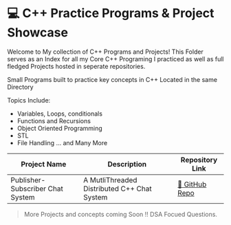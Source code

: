 # 💻 C++ Practice Programs & Project Showcase

Welcome to My collection of C++ Programs and Projects!
This Folder serves as an Index for all my Core C++ Programing I practiced as well as full fledged Projects hosted in seperate repositories.

Small Programs built to practice key concepts in C++
Located in the same Directory 

Topics Include:
 - Variables, Loops, conditionals
 - Functions and Recursions
 - Object Oriented Programming
 - STL
 - File Handling ... and Many More 


 | Project Name | Description | Repository Link |
 |--------------|-------------|-----------------|
 | Publisher-Subscriber Chat System | A MutliThreaded Distributed C++ Chat System | [🔗 GitHub Repo](https://github.com/AdityaChirravuri/Chat-App-Using-Cpp) |

 > More Projects and concepts coming Soon !! 
 > DSA Focued Questions.